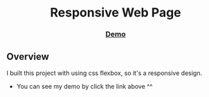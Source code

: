 <h1 align="center">Responsive Web Page</h1>

<div align="center">
  <h3>
    <a href="https://kaleidoscopic-gumption-754ec1.netlify.app">
      Demo
    </a>
     </h3>
</div>

## Overview
I built this project with using css flexbox, so it's a responsive design.

- You can see my demo by click the link above ^^


